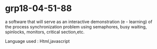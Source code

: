 grp18-04-51-88
==============
 a software that will serve as an interactive demonstration (e - learning) of the process synchronization problem using
 semaphores, busy waiting, spinlocks, monitors, critical section,etc.
 
 
 Language used :  Html,javascript
